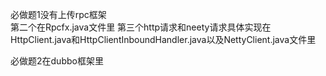 必做题1没有上传rpc框架  
第二个在Rpcfx.java文件里
第三个http请求和neety请求具体实现在HttpClient.java和HttpClientInboundHandler.java以及NettyClient.java文件里


必做题2在dubbo框架里
